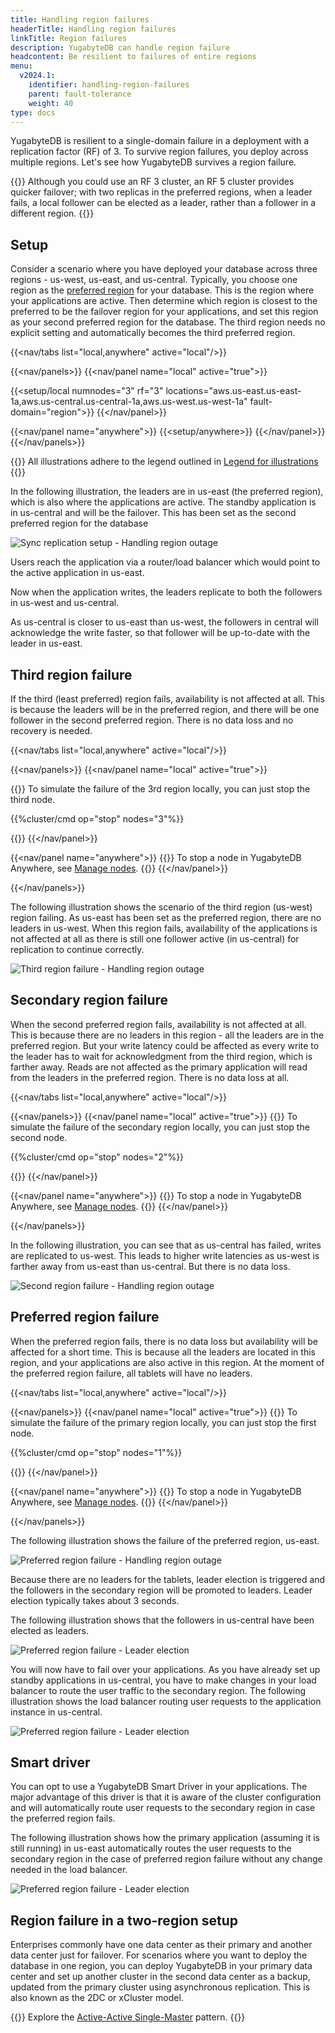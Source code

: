 ```yaml
---
title: Handling region failures
headerTitle: Handling region failures
linkTitle: Region failures
description: YugabyteDB can handle region failure
headcontent: Be resilient to failures of entire regions
menu:
  v2024.1:
    identifier: handling-region-failures
    parent: fault-tolerance
    weight: 40
type: docs
---
```


YugabyteDB is resilient to a single-domain failure in a deployment with a replication factor (RF) of 3. To survive region failures, you deploy across multiple regions. Let's see how YugabyteDB survives a region failure.

{{<tip title="RF 3 vs RF 5">}}
Although you could use an RF 3 cluster, an RF 5 cluster provides quicker failover; with two replicas in the preferred regions, when a leader fails, a local follower can be elected as a leader, rather than a follower in a different region.
{{</tip>}}

## Setup

Consider a scenario where you have deployed your database across three regions - us-west, us-east, and us-central. Typically, you choose one region as the [preferred region](../../multi-region-deployments/synchronous-replication-ysql/#preferred-region) for your database. This is the region where your applications are active. Then determine which region is closest to the preferred to be the failover region for your applications, and set this region as your second preferred region for the database. The third region needs no explicit setting and automatically becomes the third preferred region.

<!-- begin: nav tabs -->
{{<nav/tabs list="local,anywhere" active="local"/>}}

{{<nav/panels>}}
{{<nav/panel name="local" active="true">}}
<!-- local cluster setup instructions -->
{{<setup/local numnodes="3" rf="3" locations="aws.us-east.us-east-1a,aws.us-central.us-central-1a,aws.us-west.us-west-1a" fault-domain="region">}}
{{</nav/panel>}}

{{<nav/panel name="anywhere">}} {{<setup/anywhere>}} {{</nav/panel>}}
{{</nav/panels>}}
<!-- end: nav tabs -->

{{<note>}}
All illustrations adhere to the legend outlined in [Legend for illustrations](../../../contribute/docs/docs-layout#legend-for-illustrations)
{{</note>}}

In the following illustration, the leaders are in us-east (the preferred region), which is also where the applications are active. The standby application is in us-central and will be the failover. This has been set as the second preferred region for the database

![Sync replication setup - Handling region outage](/images/explore/fault-tolerance/region-failure-setup.png)

Users reach the application via a router/load balancer which would point to the active application in us-east.

Now when the application writes, the leaders replicate to both the followers in us-west and us-central.

As us-central is closer to us-east than us-west, the followers in central will acknowledge the write faster, so that follower will be up-to-date with the leader in us-east.

## Third region failure

If the third (least preferred) region fails, availability is not affected at all. This is because the leaders will be in the preferred region, and there will be one follower in the second preferred region. There is no data loss and no recovery is needed.

<!-- begin nav tabs -->
{{<nav/tabs list="local,anywhere" active="local"/>}}

{{<nav/panels>}}
{{<nav/panel name="local" active="true">}}
<!-- local cluster setup instructions -->
{{<collapse title="Simulate failure of the third region locally">}}
To simulate the failure of the 3rd region locally, you can just stop the third node.

{{%cluster/cmd op="stop" nodes="3"%}}

{{</collapse>}}
{{</nav/panel>}}

{{<nav/panel name="anywhere">}}
{{<note>}} To stop a node in YugabyteDB Anywhere, see [Manage nodes](../../../yugabyte-platform/manage-deployments/remove-nodes/#start-and-stop-node-processes). {{</note>}}
{{</nav/panel>}}

{{</nav/panels>}}
<!-- end nav tabs -->

The following illustration shows the scenario of the third region (us-west) region failing. As us-east has been set as the preferred region, there are no leaders in us-west. When this region fails, availability of the applications is not affected at all as there is still one follower active (in us-central) for replication to continue correctly.

![Third region failure - Handling region outage](/images/explore/fault-tolerance/region-failure-third-region.png)

## Secondary region failure

When the second preferred region fails, availability is not affected at all. This is because there are no leaders in this region - all the leaders are in the preferred region. But your write latency could be affected as every write to the leader has to wait for acknowledgment from the third region, which is farther away. Reads are not affected as the primary application will read from the leaders in the preferred region. There is no data loss at all.

<!-- begin nav tabs -->
{{<nav/tabs list="local,anywhere" active="local"/>}}

{{<nav/panels>}}
{{<nav/panel name="local" active="true">}}
{{<collapse title="Simulate failure of the secondary region locally" >}}
To simulate the failure of the secondary region locally, you can just stop the second node.

{{%cluster/cmd op="stop" nodes="2"%}}

{{</collapse>}}
{{</nav/panel>}}

{{<nav/panel name="anywhere">}}
{{<note>}} To stop a node in YugabyteDB Anywhere, see [Manage nodes](../../../yugabyte-platform/manage-deployments/remove-nodes/#start-and-stop-node-processes). {{</note>}}
{{</nav/panel>}}

{{</nav/panels>}}
<!-- end nav tabs -->

In the following illustration, you can see that as us-central has failed, writes are replicated to us-west. This leads to higher write latencies as us-west is farther away from us-east than us-central. But there is no data loss.

![Second region failure - Handling region outage](/images/explore/fault-tolerance/region-failure-second-region.png)

## Preferred region failure

When the preferred region fails, there is no data loss but availability will be affected for a short time. This is because all the leaders are located in this region, and your applications are also active in this region. At the moment of the preferred region failure, all tablets will have no leaders.

<!-- begin: nav tabs -->
{{<nav/tabs list="local,anywhere" active="local"/>}}

{{<nav/panels>}}
{{<nav/panel name="local" active="true">}}
{{<collapse title="Simulate failure of the primary region locally" >}}
To simulate the failure of the primary region locally, you can just stop the first node.

{{%cluster/cmd op="stop" nodes="1"%}}

{{</collapse>}}
{{</nav/panel>}}

{{<nav/panel name="anywhere">}}
{{<note>}} To stop a node in YugabyteDB Anywhere, see [Manage nodes](../../../yugabyte-platform/manage-deployments/remove-nodes/#start-and-stop-node-processes). {{</note>}}
{{</nav/panel>}}

{{</nav/panels>}}
<!-- end: nav tabs -->

The following illustration shows the failure of the preferred region, us-east.

![Preferred region failure - Handling region outage](/images/explore/fault-tolerance/region-failure-primary-region.png)

Because there are no leaders for the tablets, leader election is triggered and the followers in the secondary region will be promoted to leaders. Leader election typically takes about 3 seconds.

The following illustration shows that the followers in us-central have been elected as leaders.

![Preferred region failure - Leader election](/images/explore/fault-tolerance/primary-failure-leader-election.png)

You will now have to fail over your applications. As you have already set up standby applications in us-central, you have to make changes in your load balancer to route the user traffic to the secondary region. The following illustration shows the load balancer routing user requests to the application instance in us-central.

![Preferred region failure - Leader election](/images/explore/fault-tolerance/primary-failure-lb-routing.png)

## Smart driver

You can opt to use a YugabyteDB Smart Driver in your applications. The major advantage of this driver is that it is aware of the cluster configuration and will automatically route user requests to the secondary region in case the preferred region fails.

The following illustration shows how the primary application (assuming it is still running) in us-east automatically routes the user requests to the secondary region in the case of preferred region failure without any change needed in the load balancer.

![Preferred region failure - Leader election](/images/explore/fault-tolerance/primary-failure-smart-driver.png)

## Region failure in a two-region setup

Enterprises commonly have one data center as their primary and another data center just for failover. For scenarios where you want to deploy the database in one region, you can deploy YugabyteDB in your primary data center and set up another cluster in the second data center as a backup, updated from the primary cluster using asynchronous replication. This is also known as the 2DC or xCluster model.

{{<lead link="/preview/develop/build-global-apps/active-active-single-master/">}}
Explore the [Active-Active Single-Master](/preview/develop/build-global-apps/active-active-single-master/) pattern.
{{</lead>}}

